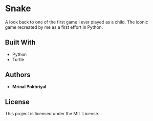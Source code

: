 # Snake

A look back to one of the first game i ever played as a child. The iconic game recreated by me as a first effort in
Python.

 
## Built With

* Python
* Turtle

## Authors

* **Mrinal Pokhriyal**

## License

This project is licensed under the MIT License.